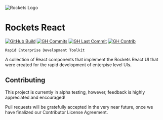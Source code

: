 ![Rockets Logo](https://raw.githubusercontent.com/conceptadev/rockets/main/assets/rockets-icon.svg)

# Rockets React

[![GitHub Build](https://img.shields.io/github/workflow/status/conceptadev/rockets-react/ci-pr-test?logo=github)](https://github.com/conceptadev/rockets-react/actions/workflows/ci-pr-test.yml)
[![GH Commits](https://img.shields.io/github/commit-activity/m/conceptadev/rockets-react?logo=github)](https://github.com/conceptadev/rockets-react)
[![GH Last Commit](https://img.shields.io/github/last-commit/conceptadev/rockets-react?logo=github)](https://github.com/conceptadev/rockets-react)
[![GH Contrib](https://img.shields.io/github/contributors/conceptadev/rockets-react?logo=github)](https://github.com/conceptadev/rockets-react/graphs/contributors)

```text
Rapid Enterprise Development Toolkit
```

A collection of React components that implement the Rockets React UI
that were created for the rapid development of enterpise level UIs.

## Contributing

This project is currently in alpha testing, however, feedback is highly
appreciated and encouraged!

Pull requests will be gratefully accepted in the very near future,
once we have finalized our Contributor License Agreement.

